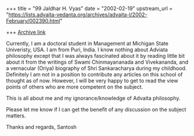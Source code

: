 +++
title = "99 Jaldhar H. Vyas"
date = "2002-02-19"
upstream_url = "https://lists.advaita-vedanta.org/archives/advaita-l/2002-February/002390.html"

+++
[Archive link](https://lists.advaita-vedanta.org/archives/advaita-l/2002-February/002390.html)

Currently, I am a doctoral student in Management at
Michigan State Univeristy, USA. I am from Puri, India.
I know nothing about Adviata philosophy except that I
was always fascinated about it by reading little bit
about it from the writings of Swami Chinmayananada and
Vivekananda, and a vernacular (Oriya) biography of
Shri Sankaracharya during my childhood. Definitely I
am not in a position to contribute any articles on
this school of thought as of now. However, I will be
very happy to get to read the view points of others
who are more competent on the subject.

This is all about me and my ignorance/knowledge of
Advaita philosophy.

Please let me know if I can get the benefit of any
discussion on the subject matters.

Thanks and regards,
Santosh

